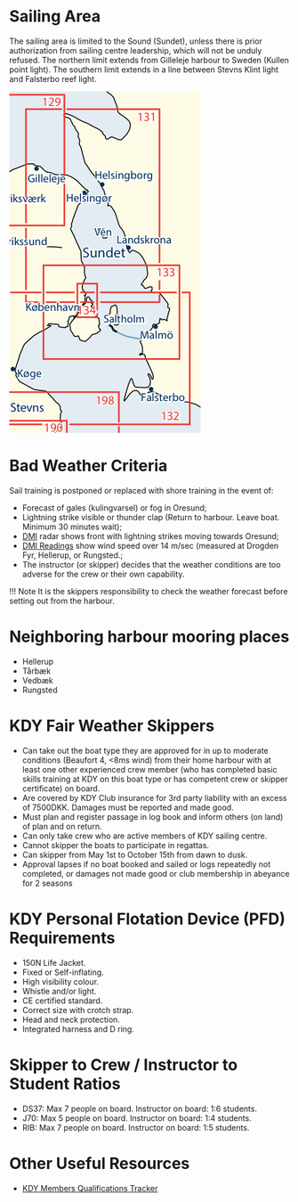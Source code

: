 # Sailing Area

The sailing area is limited to the Sound (Sundet), unless there is prior
authorization from sailing centre leadership, which will not be unduly refused.
The northern limit extends from Gilleleje harbour to Sweden (Kullen point
light). The southern limit extends in a line between Stevns Klint light and
Falsterbo reef light.

![Sailing Area](img/sailing_area.png)

# Bad Weather Criteria

Sail training is postponed or replaced with shore training in the event of:

- Forecast of gales (kulingvarsel) or fog in Oresund;
- Lightning strike visible or thunder clap (Return to harbour. Leave boat.
  Minimum 30 minutes wait);
- [DMI](https://www.dmi.dk) radar shows front with lightning strikes moving
  towards Oresund;
- [DMI Readings](https://www.dmi.dk/malinger-seneste-24-timer/) show wind speed
  over 14 m/sec (measured at Drogden Fyr, Hellerup, or Rungsted.;
- The instructor (or skipper) decides that the weather conditions are too
  adverse for the crew or their own capability.

!!! Note
    It is the skippers responsibility to check the weather forecast before
    setting  out from the harbour.

# Neighboring harbour mooring places

- Hellerup
- Tårbæk
- Vedbæk
- Rungsted

# KDY Fair Weather Skippers

- Can take out the boat type they are approved for in up to moderate conditions
  (Beaufort 4, <8ms wind) from their home harbour with at least one other
  experienced crew member (who has completed basic skills training at KDY on
  this boat type or has competent crew or skipper certificate) on board.
- Are covered by KDY Club insurance for 3rd party liability with an excess of
  7500DKK. Damages must be reported and made good.
- Must plan and register passage in log book and inform others (on land) of
  plan and on return.
- Can only take crew who are active members of KDY sailing centre.
- Cannot skipper the boats to participate in regattas.
- Can skipper from May 1st to October 15th from dawn to dusk.
- Approval lapses if no boat booked and sailed or logs repeatedly not
  completed, or damages not made good or club membership in abeyance for 2
  seasons

# KDY Personal Flotation Device (PFD) Requirements

- 150N Life Jacket.
- Fixed or Self-inflating.
- High visibility colour.
- Whistle and/or light.
- CE certified standard.
- Correct size with crotch strap.
- Head and neck protection.
- Integrated harness and D ring.

# Skipper to Crew / Instructor to Student Ratios

- DS37: Max 7 people on board. Instructor on board: 1:6 students.
- J70: Max 5 people on board. Instructor on board: 1:4 students.
- RIB: Max 7 people on board. Instructor on board: 1:5 students.

# Other Useful Resources

- [KDY Members Qualifications Tracker](https://docs.google.com/spreadsheets/d/17pDFEG8OWpahGrrO1-iRIhAl2Qy5CTbbLioWB33Nfzg/edit?usp=sharing)
